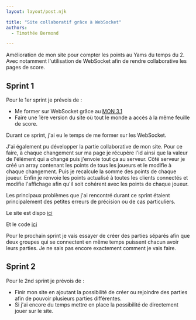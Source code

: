 ```yaml
---
layout: layout/post.njk

title: "Site collaboratif grâce à WebSocket"
authors:
  - Timothée Bermond

---
```

<!-- Début Résumé -->
Amélioration de mon site pour compter les points au Yams du temps du 2.
Avec notamment l'utilisation de WebSocket afin de rendre collaborative les pages de score.
<!-- Fin Résumé -->

## Sprint 1

Pour le 1er sprint je prévois de :
- Me former sur WebSocket grâce au [MON 3.1](../../../mon/TB/Mes_MON/WebSockets)
- Faire une 1ère version du site où tout le monde a accès à la même feuille de score.

Durant ce sprint, j'ai eu le temps de me former sur les WebSocket. 

J'ai également pu développer la partie collaborative de mon site. Pour ce faire, à chaque changement sur ma page je récupère l'id ainsi que la valeur de l'élément qui a changé puis j'envoie tout ça au serveur. Côté serveur je créé un array contenant les points de tous les joueurs et le modifie à chaque changement. Puis je recalcule la somme des points de chaque joueur. Enfin je renvoie les points actualisé à toutes les clients connectés et modifie l'affichage afin qu'il soit cohérent avec les points de chaque joueur.

Les principaux problèmes que j'ai rencontré durant ce sprint étaient principalement des petites erreurs de précision ou de cas particuliers. 

Le site est dispo [ici](http://node.poireau.ovh1.ec-m.fr/static/index.html)

Et le code [ici](https://github.com/Timothee-Bermond/yams)

Pour le prochain sprint je vais essayer de créer des parties séparés afin que deux groupes qui se connectent en même temps puissent chacun avoir leurs parties. Je ne sais pas encore exactement comment je vais faire.

## Sprint 2
Pour le 2nd sprint je prévois de :
- Finir mon site en ajoutant la possibilité de créer ou rejoindre des parties afin de pouvoir plusieurs parties différentes.
- Si j'ai encore du temps mettre en place la possibilité de directement jouer sur le site.